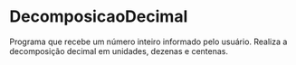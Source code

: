 # DecomposicaoDecimal
Programa que recebe um número inteiro informado pelo usuário. Realiza a decomposição decimal em unidades, dezenas e centenas.

